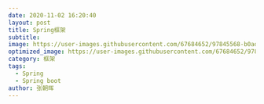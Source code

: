 ```yaml
---
date: 2020-11-02 16:20:40
layout: post
title: Spring框架
subtitle: 
image: https://user-images.githubusercontent.com/67684652/97845568-b0ad2780-1d27-11eb-8c57-ab96dbec4cc8.jpg
optimized_image: https://user-images.githubusercontent.com/67684652/97845568-b0ad2780-1d27-11eb-8c57-ab96dbec4cc8.jpg
category: 框架
tags:
  - Spring
  - Spring boot
author: 张朝晖
---
```





















